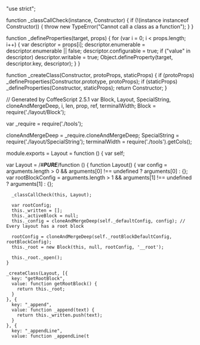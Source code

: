 "use strict";

function _classCallCheck(instance, Constructor) { if (!(instance instanceof Constructor)) { throw new TypeError("Cannot call a class as a function"); } }

function _defineProperties(target, props) { for (var i = 0; i < props.length; i++) { var descriptor = props[i]; descriptor.enumerable = descriptor.enumerable || false; descriptor.configurable = true; if ("value" in descriptor) descriptor.writable = true; Object.defineProperty(target, descriptor.key, descriptor); } }

function _createClass(Constructor, protoProps, staticProps) { if (protoProps) _defineProperties(Constructor.prototype, protoProps); if (staticProps) _defineProperties(Constructor, staticProps); return Constructor; }

// Generated by CoffeeScript 2.5.1
var Block, Layout, SpecialString, cloneAndMergeDeep, i, len, prop, ref, terminalWidth;
Block = require('./layout/Block');

var _require = require('./tools');

cloneAndMergeDeep = _require.cloneAndMergeDeep;
SpecialString = require('./layout/SpecialString');
terminalWidth = require('./tools').getCols();

module.exports = Layout = function () {
  var self;

  var Layout = /*#__PURE__*/function () {
    function Layout() {
      var config = arguments.length > 0 && arguments[0] !== undefined ? arguments[0] : {};
      var rootBlockConfig = arguments.length > 1 && arguments[1] !== undefined ? arguments[1] : {};

      _classCallCheck(this, Layout);

      var rootConfig;
      this._written = [];
      this._activeBlock = null;
      this._config = cloneAndMergeDeep(self._defaultConfig, config); // Every layout has a root block

      rootConfig = cloneAndMergeDeep(self._rootBlockDefaultConfig, rootBlockConfig);
      this._root = new Block(this, null, rootConfig, '__root');

      this._root._open();
    }

    _createClass(Layout, [{
      key: "getRootBlock",
      value: function getRootBlock() {
        return this._root;
      }
    }, {
      key: "_append",
      value: function _append(text) {
        return this._written.push(text);
      }
    }, {
      key: "_appendLine",
      value: function _appendLine(t
